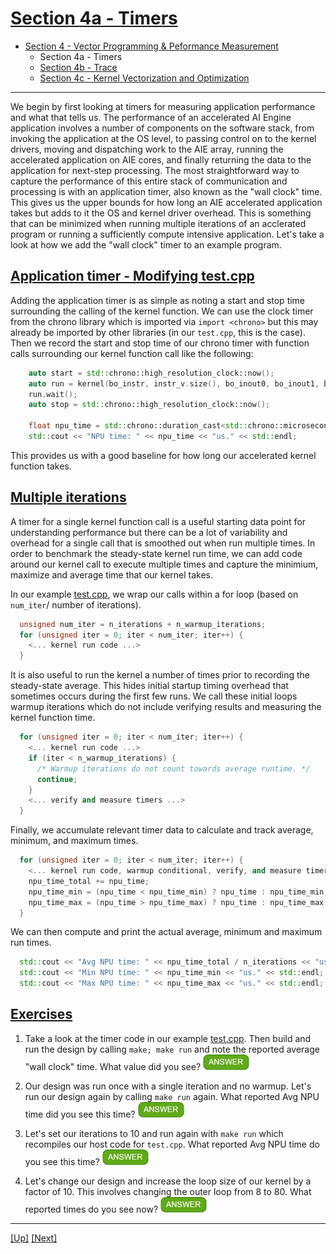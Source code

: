 <!---//===- README.md --------------------------*- Markdown -*-===//
//
// This file is licensed under the Apache License v2.0 with LLVM Exceptions.
// See https://llvm.org/LICENSE.txt for license information.
// SPDX-License-Identifier: Apache-2.0 WITH LLVM-exception
//
// Copyright (C) 2022, Advanced Micro Devices, Inc.
// 
//===----------------------------------------------------------------------===//-->

# <ins>Section 4a - Timers</ins>

* [Section 4 - Vector Programming & Peformance Measurement](../../section-4)
    * Section 4a - Timers
    * [Section 4b - Trace](../section-4b)
    * [Section 4c - Kernel Vectorization and Optimization](../section-4c)

-----

We begin by first looking at timers for measuring application performance and what that tells us. The performance of an accelerated AI Engine application involves a number of components on the software stack, from invoking the application at the OS level, to passing control on to the kernel drivers, moving and dispatching work to the AIE array, running the accelerated application on AIE cores, and finally returning the data to the application for next-step processing. The most straightforward way to capture the performance of this entire stack of communication and processing is with an application timer, also known as the "wall clock" time. This gives us the upper bounds for how long an AIE accelerated application takes but adds to it the OS and kernel driver overhead. This is something that can be minimized when running multiple iterations of an acclerated program or running a sufficiently compute intensive application. Let's take a look at how we add the "wall clock" timer to an example program.

## <ins>Application timer - Modifying [test.cpp](./test.cpp)</ins>
Adding the application timer is as simple as noting a start and stop time surrounding the calling of the kernel function. We can use the clock timer from the chrono library which is imported via `import <chrono>` but this may already be imported by other libraries (in our `test.cpp`, this is the case). Then we record the start and stop time of our chrono timer with function calls surrounding our kernel function call like the following:

```c++
    auto start = std::chrono::high_resolution_clock::now();
    auto run = kernel(bo_instr, instr_v.size(), bo_inout0, bo_inout1, bo_inout2);
    run.wait();
    auto stop = std::chrono::high_resolution_clock::now();

    float npu_time = std::chrono::duration_cast<std::chrono::microseconds>(stop - start).count();
    std::cout << "NPU time: " << npu_time << "us." << std::endl;
```
This provides us with a good baseline for how long our accelerated kernel function takes.

## <ins>Multiple iterations</ins>
A timer for a single kernel function call is a useful starting data point for understanding performance but there can be a lot of variability and overhead for a single call that is smoothed out when run multiple times. In order to benchmark the steady-state kernel run time, we can add code around our kernel call to execute multiple times and capture the minimium, maximize and average time that our kernel takes.

In our example [test.cpp](./test.cpp), we wrap our calls within a for loop (based on `num_iter`/ number of iterations). 

```c++
  unsigned num_iter = n_iterations + n_warmup_iterations;
  for (unsigned iter = 0; iter < num_iter; iter++) {
    <... kernel run code ...>
  }
```
It is also useful to run the kernel a number of times prior to recording the steady-state average. This hides initial startup timing overhead that sometimes occurs during the first few runs. We call these initial loops warmup iterations which do not include verifying results and measuring the kernel function time.
```c++
  for (unsigned iter = 0; iter < num_iter; iter++) {
    <... kernel run code ...>    
    if (iter < n_warmup_iterations) {
      /* Warmup iterations do not count towards average runtime. */
      continue;
    }
    <... verify and measure timers ...>
  }
```
Finally, we accumulate relevant timer data to calculate and track average, minimum, and maximum times.
```c++
  for (unsigned iter = 0; iter < num_iter; iter++) {
    <... kernel run code, warmup conditional, verify, and measure timers ...>
    npu_time_total += npu_time;
    npu_time_min = (npu_time < npu_time_min) ? npu_time : npu_time_min;
    npu_time_max = (npu_time > npu_time_max) ? npu_time : npu_time_max;
  }
```
We can then compute and print the actual average, minimum and maximum run times.
```c++
  std::cout << "Avg NPU time: " << npu_time_total / n_iterations << "us." << std::endl;
  std::cout << "Min NPU time: " << npu_time_min << "us." << std::endl;
  std::cout << "Max NPU time: " << npu_time_max << "us." << std::endl;
```

## <u>Exercises</u>
1. Take a look at the timer code in our example [test.cpp](./test.cpp). Then build and run the design by calling `make; make run` and note the reported average "wall clock" time. What value did you see? <img src="../../../mlir_tutorials/images/answer1.jpg" title="Answer can be anywhere from 300-600us" height=25>

1. Our design was run once with a single iteration and no warmup. Let's run our design again by calling `make run` again. What reported Avg NPU time did you see this time? <img src="../../../mlir_tutorials/images/answer1.jpg" title="Answer can still be anywhere from 300-600us but is likely different than before" height=25>

1. Let's set our iterations to 10 and run again with `make run` which recompiles our host code for `test.cpp`. What reported Avg NPU time do you see this time? <img src="../../../mlir_tutorials/images/answer1.jpg" title="Answer can be anywhere from 430-480us but is likely different than before" height=25>

1. Let's change our design and increase the loop size of our kernel by a factor of 10. This involves changing the outer loop from 8 to 80. What reported times do you see now? <img src="../../../mlir_tutorials/images/answer1.jpg" title="? us" height=25>


-----
[[Up]](../../section-4) [[Next]](../section-4b)


